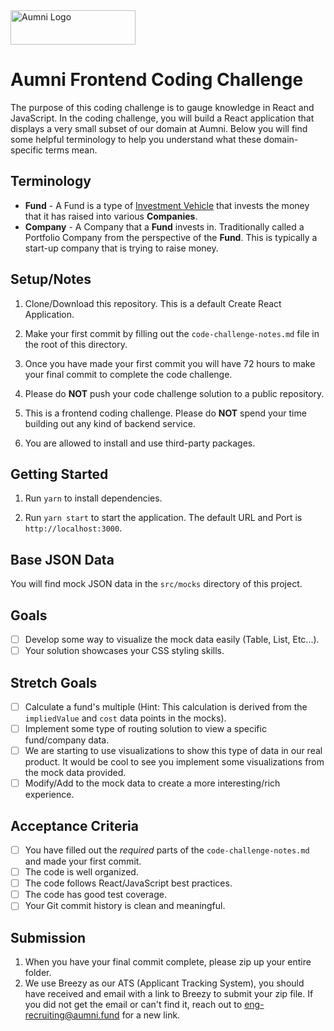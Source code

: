 <img src="https://aumni-public.s3.amazonaws.com/AumniLogoColor.png" alt="Aumni Logo" width="200" height="55">

# Aumni Frontend Coding Challenge
The purpose of this coding challenge is to gauge knowledge in React and JavaScript. In the coding challenge, you will build a React application that displays a very small subset of our domain at Aumni. Below you will find some helpful terminology to help you understand what these domain-specific terms mean.

## Terminology
- **Fund** - A Fund is a type of [Investment Vehicle](https://www.investopedia.com/terms/i/investmentvehicle.asp) that invests the money that it has raised into various **Companies**.
- **Company** - A Company that a **Fund** invests in. Traditionally called a Portfolio Company from the perspective of the **Fund**. This is typically a start-up company that is trying to raise money.

## Setup/Notes
1. Clone/Download this repository. This is a default Create React Application.

2. Make your first commit by filling out the `code-challenge-notes.md` file in the root of this directory.

3. Once you have made your first commit you will have 72 hours to make your final commit to complete the code challenge.

4. Please do **NOT** push your code challenge solution to a public repository.

5. This is a frontend coding challenge. Please do **NOT** spend your time building out any kind of backend service.

6. You are allowed to install and use third-party packages.

## Getting Started
1. Run `yarn` to install dependencies.

2. Run `yarn start` to start the application. The default URL and Port is `http://localhost:3000`.
   
## Base JSON Data
You will find mock JSON data in the `src/mocks` directory of this project.

## Goals
- [ ] Develop some way to visualize the mock data easily (Table, List, Etc...).
- [ ] Your solution showcases your CSS styling skills.

## Stretch Goals
- [ ] Calculate a fund's multiple (Hint: This calculation is derived from the `impliedValue` and `cost` data points in the mocks).
- [ ] Implement some type of routing solution to view a specific fund/company data.
- [ ] We are starting to use visualizations to show this type of data in our real product. 
      It would be cool to see you implement some visualizations from the mock data provided.
- [ ] Modify/Add to the mock data to create a more interesting/rich experience.
  
## Acceptance Criteria
- [ ] You have filled out the _required_ parts of the `code-challenge-notes.md` and made your first commit.
- [ ] The code is well organized.
- [ ] The code follows React/JavaScript best practices.
- [ ] The code has good test coverage.
- [ ] Your Git commit history is clean and meaningful.

## Submission

1. When you have your final commit complete, please zip up your entire folder.
2. We use Breezy as our ATS (Applicant Tracking System), you should have received and email with a link to Breezy to submit your zip file. If you did not get the email or can't find it, reach out to eng-recruiting@aumni.fund for a new link.
